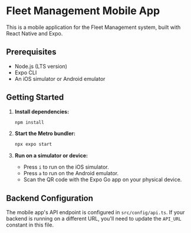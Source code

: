 # Fleet Management Mobile App

This is a mobile application for the Fleet Management system, built with React Native and Expo.

## Prerequisites

- Node.js (LTS version)
- Expo CLI
- An iOS simulator or Android emulator

## Getting Started

1. **Install dependencies:**
   ```bash
   npm install
   ```

2. **Start the Metro bundler:**
   ```bash
   npx expo start
   ```

3. **Run on a simulator or device:**
   - Press `i` to run on the iOS simulator.
   - Press `a` to run on the Android emulator.
   - Scan the QR code with the Expo Go app on your physical device.

## Backend Configuration

The mobile app's API endpoint is configured in `src/config/api.ts`. If your backend is running on a different URL, you'll need to update the `API_URL` constant in this file.
